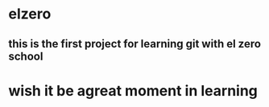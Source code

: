 # elzero
## this is the first project for learning git with el zero school 
# wish it be agreat moment in learning
